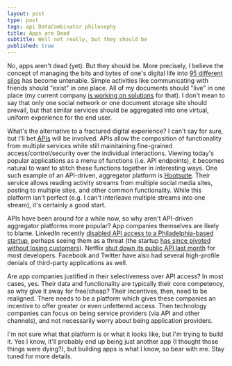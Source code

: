```yaml
---
layout: post
type: post
tags: api DataCombinator philosophy
title: Apps are Dead
subtitle: Well not really, but they should be
published: true
---
```


No, apps aren't dead (yet).  But they should be.  More precisely, I believe the concept of managing the bits and bytes of one's digital life into [95 different silos](http://thenextweb.com/apps/2014/08/26/android-users-average-95-apps-installed-phones-according-yahoo-aviate-data/) has become untenable.  Simple activities like communicating with friends should "exist" in one place.  All of my documents should "live" in one place (my current company [is working on solutions](http://point.io/) for that).  I don't mean to say that only one social network or one document storage site should prevail, but that similar services should be aggregated into one virtual, uniform experience for the end user.

What's the alternative to a fractured digital experience?  I can't say for sure, but I'll bet [APIs](http://www.restapitutorial.com/) will be involved.  APIs allow the composition of functionality from multiple services while still mainitaining fine-grained access/control/security over the individual interactions.  Viewing today's popular applications as a menu of functions (i.e. API endpoints), it becomes natural to want to stitch these functions together in interesting ways.  One such example of an API-driven, aggregator platform is [Hootsuite](https://hootsuite.com).  Their service allows reading activity streams from multiple social media sites, posting to multiple sites, and other common functionality.  While this platform isn't perfect (e.g. I can't interleave multiple streams into one stream), it's certainly a good start.

APIs have been around for a while now, so why aren't API-driven aggregator platforms more popular?  App companies themselves are likely to blame.  LinkedIn recently [disabled API access to a Philadelphia-based startup](http://www.bizjournals.com/philadelphia/news/2014/06/17/peoplelinx-gets-linkedout-reworks-product.html?page=all), perhaps seeing them as a threat (the startup [has since pivoted without losing customers](http://upstart.bizjournals.com/resources/executive-forum/2014/06/30/peoplelinx-founder-nathan-egan-linkedin-api.html?page=all)).  Netflix [shut down its public API last month](http://www.theverge.com/2014/6/13/5808424/netflix-will-close-its-public-api-to-some-developers-in-november) for most developers.  Facebook and Twitter have also had several high-profile denials of third-party applications as well.

Are app companies justified in their selectiveness over API access?  In most cases, yes.  Their data and functionality are typically their core competency, so why give it away for free/cheap?  Their incentives, then, need to be realigned.  There needs to be a platform which gives these companies an incentive to offer greater or even unfettered access.  Then technology companies can focus on being service providers (via API and other channels), and not necessarily worry about being application providers.

I'm not sure what that platform is or what it looks like, but I'm trying to build it.  Yes I know, it'll probably end up being just another app (I thought those things were dying?), but building apps is what I know, so bear with me.  Stay tuned for more details.